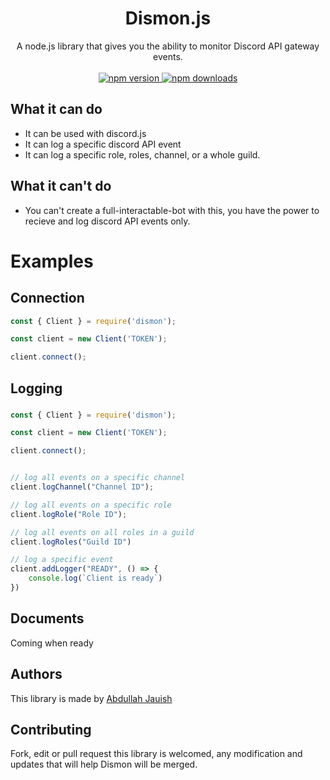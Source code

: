<div align="center">
   <h1>Dismon.js</h1>
    A node.js library that gives you the ability to monitor Discord API gateway events.<br><br>
 		<a href="https://www.npmjs.com/package/dismon"> <img src="https://img.shields.io/npm/v/dismon.svg?maxAge=3600" alt="npm version" /> </a>
		 <a href="https://www.npmjs.com/package/dismon"><img src="https://img.shields.io/npm/dt/dismon.svg?maxAge=3600" alt="npm downloads" /></a>
</div>


## What it can do
- It can be used with discord.js
- It can log a specific discord API event
- It can log a specific role, roles, channel, or a whole guild.

## What it can't do
- You can't create a full-interactable-bot with this, you have the power to recieve and log discord API events only.

# Examples

## Connection
```javascript
const { Client } = require('dismon');

const client = new Client('TOKEN');

client.connect();
```

## Logging

###
```javascript
const { Client } = require('dismon');

const client = new Client('TOKEN');

client.connect();


// log all events on a specific channel
client.logChannel("Channel ID");

// log all events on a specific role
client.logRole("Role ID");

// log all events on all roles in a guild
client.logRoles("Guild ID")

// log a specific event
client.addLogger("READY", () => {
    console.log(`Client is ready`)
})
```

## Documents
Coming when ready

## Authors
This library is made by [Abdullah Jauish](https://jauish.com)

## Contributing
Fork, edit or pull request this library is welcomed, any modification and updates that will help Dismon will be merged.
